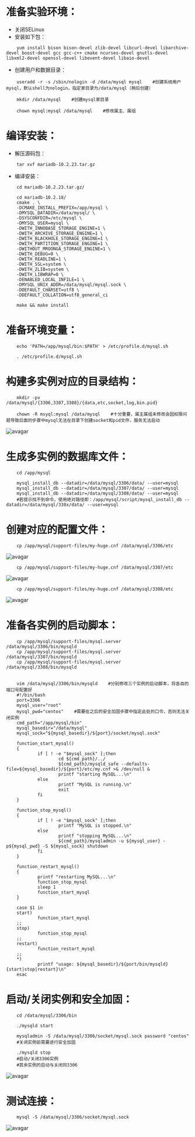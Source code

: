 # 准备实验环境：
+ 关闭SELinux
+ 安装如下包：
```
    yum install bison bison-devel zlib-devel libcurl-devel libarchive-devel boost-devel gcc gcc-c++ cmake ncurses-devel gnutls-devel libxml2-devel openssl-devel libevent-devel libaio-devel
```
+ 创建用户和数据目录：
```shell
    useradd -r -s /sbin/nologin -d /data/mysql mysql    #创建系统用户mysql，默认shell为nologin，指定家目录为/data/mysql（稍后创建）

    mkdir /data/mysql    #创建mysql家目录

    chown mysql:mysql /data/mysql    #修改属主、属组
```
# 编译安装：
+ 解压源码包：
```
    tar xvf mariadb-10.2.23.tar.gz
```
+ 编译安装：
```shell
    cd mariadb-10.2.23.tar.gz/

    cd mariadb-10.2.18/
    cmake . \
    -DCMAKE_INSTALL_PREFIX=/app/mysql \
    -DMYSQL_DATADIR=/data/mysql/ \
    -DSYSCONFDIR=/etc/mysql \
    -DMYSQL_USER=mysql \
    -DWITH_INNOBASE_STORAGE_ENGINE=1 \
    -DWITH_ARCHIVE_STORAGE_ENGINE=1 \
    -DWITH_BLACKHOLE_STORAGE_ENGINE=1 \
    -DWITH_PARTITION_STORAGE_ENGINE=1 \
    -DWITHOUT_MROONGA_STORAGE_ENGINE=1 \
    -DWITH_DEBUG=0 \
    -DWITH_READLINE=1 \
    -DWITH_SSL=system \
    -DWITH_ZLIB=system \
    -DWITH_LIBWRAP=0 \
    -DENABLED_LOCAL_INFILE=1 \
    -DMYSQL_UNIX_ADDR=/data/mysql/mysql.sock \
    -DDEFAULT_CHARSET=utf8 \
    -DDEFAULT_COLLATION=utf8_general_ci

    make && make install
```
# 准备环境变量：
```
    echo 'PATH=/app/mysql/bin:$PATH' > /etc/profile.d/mysql.sh

    . /etc/profile.d/mysql.sh
```
# 构建多实例对应的目录结构：
```shell
    mkdir -pv /data/mysql/{3306,3307,3308}/{data,etc,socket,log,bin.pid}

    chown -R msyql:mysql /data/mysql    #十分重要，属主属组未修改会因权限问题导致后面的步骤中mysql无法在目录下创建socket和pid文件，服务无法启动
```  
![avagar](https://github.com/aNswerO/note/blob/master/8th-week/pic/tree.png)
# 生成多实例的数据库文件：
```shell
    cd /app/mysql

    mysql_install_db --datadir=/data/mysql/3306/data/ --user=mysql
    mysql_install_db --datadir=/data/mysql/3307/data/ --user=mysql
    mysql_install_db --datadir=/data/mysql/3308/data/ --user=mysql
    #若提示找不到命令，使用绝对路径即：/app/mysql/script/mysql_install_db --datadir=/data/mysql/330x/data/ --user=mysql
```
# 创建对应的配置文件：
```
    cp /app/mysql/support-files/my-huge.cnf /data/mysql/3306/etc
```  
![avagar](https://github.com/aNswerO/note/blob/master/8th-week/pic/3306%E9%85%8D%E7%BD%AE%E6%96%87%E4%BB%B6.png)
```
    cp /app/mysql/support-files/my-huge.cnf /data/mysql/3307/etc
```  
![avagar](https://github.com/aNswerO/note/blob/master/8th-week/pic/3307%E9%85%8D%E7%BD%AE%E6%96%87%E4%BB%B6.png)
```
    cp /app/mysql/support-files/my-huge.cnf /data/mysql/3308/etc
```  
![avagar](https://github.com/aNswerO/note/blob/master/8th-week/pic/3308%E9%85%8D%E7%BD%AE%E6%96%87%E4%BB%B6.png)
# 准备各实例的启动脚本：
```shell
    cp /app/mysql/support-files/mysql.server /data/mysql/3306/bin/mysqld
    cp /app/mysql/support-files/mysql.server /data/mysql/3307/bin/mysqld
    cp /app/mysql/support-files/mysql.server /data/mysql/3308/bin/mysqld


    vim /data/mysql/3306/bin/mysqld    #分别修改三个实例的启动脚本，将各自的端口号配置好
    #!/bin/bash
    port=3306
    mysql_user="root"
    mysql_pwd="centos"    #需要在之后的安全加固步骤中指定此处的口令，否则无法关闭实例
    cmd_path="/app/mysql/bin"
    mysql_basedir="/data/mysql"
    mysql_sock="${mysql_basedir}/${port}/socket/mysql.sock"

    function_start_mysql()
    {
            if [ ! -e "$mysql_sock" ];then
                    cd ${cmd_path}/../
                    ${cmd_path}/mysqld_safe --defaults-file=${mysql_basedir}/${port}/etc/my.cnf >& /dev/null &
                    printf "starting MySQL...\n"
            else
                    printf "MySQL is running.\n"
                    exit
            fi
    }

    function_stop_mysql()
    {                                                                               
            if [ ! -e "$mysql_sock" ];then
                    printf "MySQL is stopped.\n"
            else
                    printf "stopping MySQL...\n"
                    ${cmd_path}/mysqladmin -u ${mysql_user} -p${mysql_pwd} -S ${mysql_sock} shutdown
            fi
    }

    function_restart_mysql()
    {
            printf "restarting MySQL...\n"
            function_stop_mysql
            sleep 1
            function_start_mysql
    }

    case $1 in
    start)
            function_start_mysql
    ;;
    stop)
            function_stop_mysql
    ;;
    restart)
            function_restart_mysql
    ;;
    *)
            printf "usage: ${mysql_basedir}/${port/bin/mysqld} {start|stop|restart}\n"
    esac
```
# 启动/关闭实例和安全加固：
```shell
    cd /data/mysql/3306/bin

    ./mysqld start

    mysqladmin -S /data/mysql/3306/socket/mysql.sock password "centos"
    #关闭实例前需要进行安全加固

    ./mysqld stop
    #启动/关闭3306实例
    #其余实例的启动与关闭同3306
```  
![avagar](https://github.com/aNswerO/note/blob/master/8th-week/pic/mysql%E5%A4%9A%E5%AE%9E%E4%BE%8B%E7%AB%AF%E5%8F%A3%E7%A1%AE%E8%AE%A4.png)  
# 测试连接：
```
    mysql -S /data/mysql/3306/socket/mysql.sock
```  
![avagar](https://github.com/aNswerO/note/blob/master/8th-week/pic/%E6%B5%8B%E8%AF%95%E8%BF%9E%E6%8E%A5.png)
